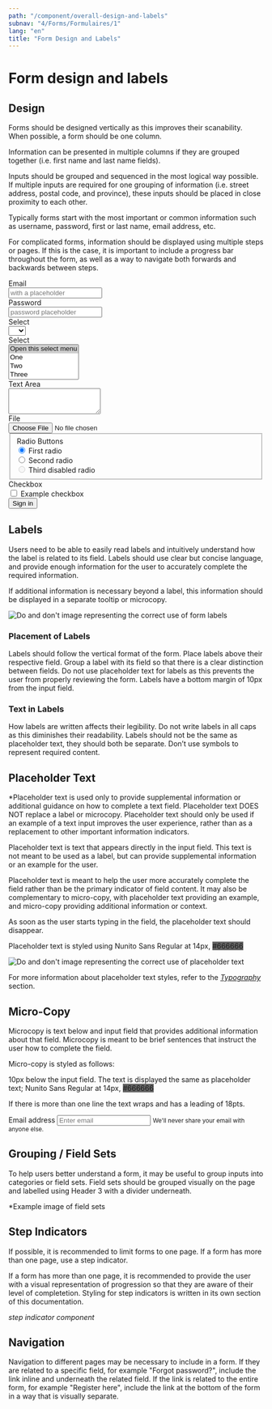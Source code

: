 ```yaml
---
path: "/component/overall-design-and-labels"
subnav: "4/Forms/Formulaires/1"
lang: "en"
title: "Form Design and Labels"
---
```


# Form design and labels


## Design

Forms should be designed vertically as this improves their scanability. When possible, a form should be one column.

Information can be presented in multiple columns if they are grouped together \(i.e. first name and last name fields\).

Inputs should be grouped and sequenced in the most logical way possible. If multiple inputs are required for one grouping of information \(i.e. street address, postal code, and province\), these inputs should be placed in close proximity to each other.

Typically forms start with the most important or common information such as username, password, first or last name, email address, etc.

For complicated forms, information should be displayed using multiple steps or pages. If this is the case, it is important to include a progress bar throughout the form, as well as a way to navigate both forwards and backwards between steps.

<form>
  <div class="form-group row">
    <label for="inputEmail3" class="col-sm-2 col-form-label">Email</label>
    <div class="col-sm-10">
      <input type="email" class="form-control" id="inputEmail3" placeholder="with a placeholder">
    </div>
  </div>
  <div class="form-group row">
    <label for="inputPassword3" class="col-sm-2 col-form-label">Password</label>
    <div class="col-sm-10">
      <input type="password" class="form-control" id="inputPassword3" placeholder="password placeholder">
    </div>
  </div>
  <div class="form-group row">
    <label for="inputSelect" class="col-sm-2 col-form-label">Select</label>
    <div class="col-sm-10">
      <select class="form-control" id="inputSelect">
        <option selected></option>
        <option>...</option>
      </select>
    </div>
  </div>
  <div class="form-group row">
    <label for="inputSelect" class="col-sm-2 col-form-label">Select</label>
    <div class="col-sm-10">
        <select class="custom-select" multiple>
            <option selected>Open this select menu</option>
            <option value="1">One</option>
            <option value="2">Two</option>
            <option value="3">Three</option>
        </select>
    </div>
  </div>
  <div class="form-group row">
    <label for="exampleFormControlTextarea1" class="col-sm-2 col-form-label">Text Area</label>
    <div class="col-sm-10">
      <textarea class="form-control" id="exampleFormControlTextarea1" rows="3"></textarea>
    </div>
  </div>
  <div class="form-group row">
    <label for="exampleFormControlFile1" class="col-sm-2 col-form-label">File</label>
    <div class="col-sm-10">
      <input type="file" class="form-control-file" id="exampleFormControlFile1">
    </div>
  </div>
  <fieldset class="form-group">
    <div class="row">
      <legend class="col-form-label col-sm-2 pt-0">Radio Buttons</legend>
      <div class="col-sm-10">
        <div class="form-check">
          <input class="form-check-input" type="radio" name="gridRadios" id="gridRadios1" value="option1" checked>
          <label class="form-check-label" for="gridRadios1">
            First radio
          </label>
        </div>
        <div class="form-check">
          <input class="form-check-input" type="radio" name="gridRadios" id="gridRadios2" value="option2">
          <label class="form-check-label" for="gridRadios2">
            Second radio
          </label>
        </div>
        <div class="form-check disabled">
          <input class="form-check-input" type="radio" name="gridRadios" id="gridRadios3" value="option3" disabled>
          <label class="form-check-label" for="gridRadios3">
            Third disabled radio
          </label>
        </div>
      </div>
    </div>
  </fieldset>
  <div class="form-group row">
    <div class="col-sm-2">Checkbox</div>
    <div class="col-sm-10">
      <div class="form-check">
        <input class="form-check-input" type="checkbox" id="gridCheck1">
        <label class="form-check-label" for="gridCheck1">
          Example checkbox
        </label>
      </div>
    </div>
  </div>
  <div class="form-group row">
    <div class="col-sm-10">
      <button type="submit" class="btn btn-primary">Sign in</button>
    </div>
  </div>
</form>

<codeblock html='
    <form>
    <div class="form-group row">
        <label for="inputEmail3" class="col-sm-2 col-form-label">Email</label>
        <div class="col-sm-10">
        <input type="email" class="form-control" id="inputEmail3" placeholder="with a placeholder">
        </div>
    </div>
    <div class="form-group row">
        <label for="inputPassword3" class="col-sm-2 col-form-label">Password</label>
        <div class="col-sm-10">
        <input type="password" class="form-control" id="inputPassword3" placeholder="password placeholder">
        </div>
    </div>
    <div class="form-group row">
        <label for="inputSelect" class="col-sm-2 col-form-label">Select</label>
        <div class="col-sm-10">
        <select class="form-control" id="inputSelect">
            <option selected></option>
            <option>...</option>
        </select>
        </div>
    </div>
    <div class="form-group row">
        <label for="inputSelect" class="col-sm-2 col-form-label">Select</label>
        <div class="col-sm-10">
            <select class="custom-select" multiple>
                <option selected>Open this select menu</option>
                <option value="1">One</option>
                <option value="2">Two</option>
                <option value="3">Three</option>
            </select>
        </div>
    </div>
    <div class="form-group row">
        <label for="exampleFormControlTextarea1" class="col-sm-2 col-form-label">Text Area</label>
        <div class="col-sm-10">
        <textarea class="form-control" id="exampleFormControlTextarea1" rows="3"></textarea>
        </div>
    </div>
    <div class="form-group row">
        <label for="exampleFormControlFile1" class="col-sm-2 col-form-label">File</label>
        <div class="col-sm-10">
        <input type="file" class="form-control-file" id="exampleFormControlFile1">
        </div>
    </div>
    <fieldset class="form-group">
        <div class="row">
        <legend class="col-form-label col-sm-2 pt-0">Radio Buttons</legend>
        <div class="col-sm-10">
            <div class="form-check">
            <input class="form-check-input" type="radio" name="gridRadios" id="gridRadios1" value="option1" checked>
            <label class="form-check-label" for="gridRadios1">
                First radio
            </label>
            </div>
            <div class="form-check">
            <input class="form-check-input" type="radio" name="gridRadios" id="gridRadios2" value="option2">
            <label class="form-check-label" for="gridRadios2">
                Second radio
            </label>
            </div>
            <div class="form-check disabled">
            <input class="form-check-input" type="radio" name="gridRadios" id="gridRadios3" value="option3" disabled>
            <label class="form-check-label" for="gridRadios3">
                Third disabled radio
            </label>
            </div>
        </div>
        </div>
    </fieldset>
    <div class="form-group row">
        <div class="col-sm-2">Checkbox</div>
        <div class="col-sm-10">
        <div class="form-check">
            <input class="form-check-input" type="checkbox" id="gridCheck1">
            <label class="form-check-label" for="gridCheck1">
            Example checkbox
            </label>
        </div>
        </div>
    </div>
    <div class="form-group row">
        <div class="col-sm-10">
        <button type="submit" class="btn btn-primary">Sign in</button>
        </div>
    </div>
    </form>'   
    react='
    <Form>
        <FormGroup row>
          <Label for="exampleEmail" sm={2}>Email</Label>
          <Col sm={10}>
            <Input type="email" name="email" id="exampleEmail" placeholder="with a placeholder" />
          </Col>
        </FormGroup>
        <FormGroup row>
          <Label for="examplePassword" sm={2}>Password</Label>
          <Col sm={10}>
            <Input type="password" name="password" id="examplePassword" placeholder="password placeholder" />
          </Col>
        </FormGroup>
        <FormGroup row>
          <Label for="exampleSelect" sm={2}>Select</Label>
          <Col sm={10}>
            <Input type="select" name="select" id="exampleSelect" />
          </Col>
        </FormGroup>
        <FormGroup row>
          <Label for="exampleSelectMulti" sm={2}>Select Multiple</Label>
          <Col sm={10}>
            <Input type="select" name="selectMulti" id="exampleSelectMulti" multiple />
          </Col>
        </FormGroup>
        <FormGroup row>
          <Label for="exampleText" sm={2}>Text Area</Label>
          <Col sm={10}>
            <Input type="textarea" name="text" id="exampleText" />
          </Col>
        </FormGroup>
        <FormGroup row>
          <Label for="exampleFile" sm={2}>File</Label>
          <Col sm={10}>
            <Input type="file" name="file" id="exampleFile" />
            <FormText color="muted">
              This is some placeholder block-level help text for the above input.
              It is a bit lighter and easily wraps to a new line.
            </FormText>
          </Col>
        </FormGroup>
        <FormGroup tag="fieldset" row>
          <legend className="col-form-label col-sm-2">Radio Buttons</legend>
          <Col sm={10}>
            <FormGroup check>
              <Label check>
                <Input type="radio" name="radio2" />{}
                First Radio
              </Label>
            </FormGroup>
            <FormGroup check>
              <Label check>
                <Input type="radio" name="radio2" />{}
                Second Radio
              </Label>
            </FormGroup>
            <FormGroup check disabled>
              <Label check>
                <Input type="radio" name="radio2" disabled />{}
                Third disabled radio
              </Label>
            </FormGroup>
          </Col>
        </FormGroup>
        <FormGroup row>
          <Label for="checkbox2" sm={2}>Checkbox</Label>
          <Col sm={{ size: 10 }}>
            <FormGroup check>
              <Label check>
                <Input type="checkbox" id="checkbox2" />{}
                Example checkbox
              </Label>
            </FormGroup>
          </Col>
        </FormGroup>
        <FormGroup check row>
          <Col sm={{ size: 10, offset: 2 }}>
            <Button>Sign in</Button>
          </Col>
        </FormGroup>
    </Form>'>
</codeblock>

## Labels

Users need to be able to easily read labels and intuitively understand how the label is related to its field. Labels should use clear but concise language, and provide enough information for the user to accurately complete the required information.

If additional information is necessary beyond a label, this information should be displayed in a separate tooltip or microcopy.

![Do and don't image representing the correct use of form labels](https://github.com/gctools-outilsgc/design-system-code/blob/documentation/src/img/examples/Form%20Labels.png)

### Placement of Labels

Labels should follow the vertical format of the form. Place labels above their respective field. Group a label with its field so that there is a clear distinction between fields. Do not use placeholder text for labels as this prevents the user from properly reviewing the form. Labels have a bottom margin of 10px from the input field.

### Text in Labels

How labels are written affects their legibility. Do not write labels in all caps as this diminishes their readability. Labels should not be the same as placeholder text, they should both be separate. Don’t use symbols to represent required content.

## Placeholder Text

*Placeholder text is used only to provide supplemental information or additional guidance on how to complete a text field. Placeholder text DOES NOT replace a label or microcopy. Placeholder text should only be used if an example of a text input improves the user experience, rather than as a replacement to other important information indicators.

Placeholder text is text that appears directly in the input field. This text is not meant to be used as a label, but can provide supplemental information or an example for the user.

Placeholder text is meant to help the user more accurately complete the field rather than be the primary indicator of field content. It may also be complementary to micro-copy, with placeholder text providing an example, and micro-copy providing additional information or context.

As soon as the user starts typing in the field, the placeholder text should disappear.

Placeholder text is styled using Nunito Sans Regular at 14px, <badge style="background-color: #666666">#666666</badge>

![Do and don't image representing the correct use of placeholder text](https://github.com/gctools-outilsgc/design-system-code/blob/documentation/src/img/examples/Placeholder%20Text.png)

For more information about placeholder text styles, refer to the [_Typography_](typography.md) section.

## Micro-Copy

Microcopy is text below and input field that provides additional information about that field. Microcopy is meant to be brief sentences that instruct the user how to complete the field.

Micro-copy is styled as follows:

10px below the input field. The text is displayed the same as placeholder text; Nunito Sans Regular at 14px, <badge style="background-color: #666666">#666666</badge>

If there is more than one line the text wraps and has a leading of 18pts.

<form>
  <div class="form-group">
    <label for="exampleInputEmail1">Email address</label>
    <input type="email" class="form-control" id="exampleInputEmail1" aria-describedby="emailHelp" placeholder="Enter email">
    <small id="emailHelp" class="form-text text-muted">We'll never share your email with anyone else.</small>
  </div>
<form>

<codeblock 
    html='
    <form>
        <div class="form-group">
            <label for="exampleInputEmail1">Email address</label>
            <input type="email" class="form-control" id="exampleInputEmail1" aria-describedby="emailHelp" placeholder="Enter email">
            <small id="emailHelp" class="form-text text-muted">We will never share your email with anyone else.</small>
        </div>
    <form>' 
    react='
    <Form>
       <FormGroup>
          <Label for="exampleEmail">Email address</Label>
          <Input />
          <FormFeedback>You will not be able to see this</FormFeedback>
          <FormText>We will never share your email with anyone else.</FormText>
        </FormGroup>
    </Form>
    ' />
</codeblock>

## Grouping / Field Sets

To help users better understand a form, it may be useful to group inputs into categories or field sets. Field sets should be grouped visually on the page and labelled using Header 3 with a divider underneath.

*Example image of field sets

## Step Indicators
If possible, it is recommended to limit forms to one page. If a form has more than one page, use a step indicator.

If a form has more than one page, it is recommended to provide the user with a visual representation of progression so that they are aware of their level of completetion. Styling for step indicators is written in its own section of this documentation.

*step indicator component*

## Navigation

Navigation to different pages may be necessary to include in a form. If they are related to a specific field, for example "Forgot password?", include the link inline and underneath the related field. If the link is related to the entire form, for example "Register here", include the link at the bottom of the form in a way that is visually separate.
